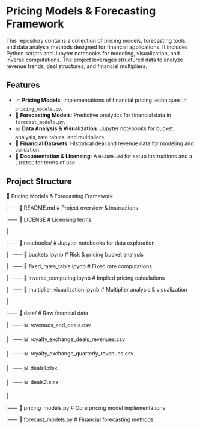 # Pricing Models & Forecasting Framework

This repository contains a collection of pricing models, forecasting tools, and data analysis methods designed for financial applications. It includes Python scripts and Jupyter notebooks for modeling, visualization, and inverse computations. The project leverages structured data to analyze revenue trends, deal structures, and financial multipliers.

## Features

- 📈 **Pricing Models**: Implementations of financial pricing techniques in `pricing_models.py`.
- 🔮 **Forecasting Models**: Predictive analytics for financial data in `forecast_models.py`.
- 📊 **Data Analysis & Visualization**: Jupyter notebooks for bucket analysis, rate tables, and multipliers.
- 🏦 **Financial Datasets**: Historical deal and revenue data for modeling and validation.
- 📜 **Documentation & Licensing**: A `README.md` for setup instructions and a `LICENSE` for terms of use.

## Project Structure

📂 Pricing Models & Forecasting Framework

├── 📜 README.md # Project overview & instructions

├── 📜 LICENSE # Licensing terms

│

├── 📂 notebooks/ # Jupyter notebooks for data exploration

│ ├── 📄 buckets.ipynb # Risk & pricing bucket analysis

│ ├── 📄 fixed_rates_table.ipynb # Fixed rate computations

│ ├── 📄 inverse_computing.ipynb # Implied pricing calculations

│ ├── 📄 multiplier_visualization.ipynb # Multiplier analysis & visualization

│

├── 📂 data/ # Raw financial data

│ ├── 📊 revenues_and_deals.csv

│ ├── 📊 royalty_exchange_deals_revenues.csv

│ ├── 📊 royalty_exchange_quarterly_revenues.csv

│ ├── 📊 deals1.xlsx

│ ├── 📊 deals2.xlsx

│

├── 📝 pricing_models.py # Core pricing model implementations

├── 📝 forecast_models.py # Financial forecasting methods
